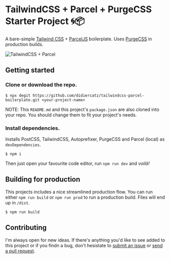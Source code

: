 # TailwindCSS + Parcel + PurgeCSS Starter Project 🌀📦

A bare-simple [Tailwind CSS](https://tailwindcss.com) + [ParcelJS](https://parceljs.org) boilerplate. Uses [PurgeCSS](https://www.purgecss.com/) in production builds.

![TailwindCSS + Parcel](https://huisje83.nl/tw-p.png)

## Getting started

### Clone or download the repo.

```
$ npx degit https://github.com/didiercatz/tailwindcss-parcel-boilerplate.git <your-project-name>
```

NOTE: This `README.md` and this project's `package.json` are also cloned into your repo. You should change them to fit your project's needs.

### Install dependencies.

Installs PostCSS, TailwindCSS, Autoprefixer, PurgeCSS and Parcel (local) as `devDependencies`.

```
$ npm i
```

Then just open your favourite code editor, run `npm run dev` and _voilà!_

## Building for production

This projects includes a nice streamlined production flow. You can run either `npm run build` or `npm run prod` to run a production build. Files will end up in `/dist`.

```
$ npm run build
```

## Contributing

I'm always open for new ideas. If there's anything you'd like to see added to this project or if you findn a bug, don't hesistate to [submit an issue](https://github.com/didiercatz/tailwindcss-parcel-boilerplate/issues/new) or [send a pull request](https://github.com/didiercatz/tailwindcss-parcel-boilerplate/pull/new/master).
